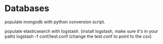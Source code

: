 # Databases

populate mongodb with python conversion script.

populate elasticsearch with logstash. (install logstash, make sure it's in your path)
logstash -f conf/test.conf (change the test.conf to point to the csv)

